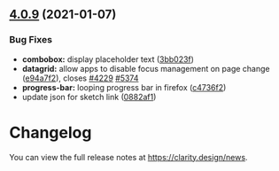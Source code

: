## [4.0.9](https://github.com/vmware/clarity/compare/v4.0.8...v4.0.9) (2021-01-07)

### Bug Fixes

- **combobox:** display placeholder text ([3bb023f](https://github.com/vmware/clarity/commit/3bb023f85905dfe24aba0c8d314d188e1ab4e206))
- **datagrid:** allow apps to disable focus management on page change ([e94a7f2](https://github.com/vmware/clarity/commit/e94a7f2fa353ebd8bd99e1d2b171743cb12026e5)), closes [#4229](https://github.com/vmware/clarity/issues/4229) [#5374](https://github.com/vmware/clarity/issues/5374)
- **progress-bar:** looping progress bar in firefox ([c4736f2](https://github.com/vmware/clarity/commit/c4736f2009f822123c1a70969a01916f9f24d9d9))
- update json for sketch link ([0882af1](https://github.com/vmware/clarity/commit/0882af10c8515b56afe75b22fda525548dc5feaf))

# Changelog

You can view the full release notes at https://clarity.design/news.
